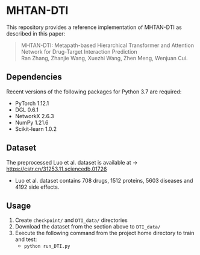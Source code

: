 # MHTAN-DTI

This repository provides a reference implementation of MHTAN-DTI as described in this paper:
> MHTAN-DTI: Metapath-based Hierarchical Transformer and Attention Network for Drug-Target Interaction Prediction<br>
> Ran Zhang, Zhanjie Wang, Xuezhi Wang, Zhen Meng, Wenjuan Cui.<br>


## Dependencies

Recent versions of the following packages for Python 3.7 are required:
* PyTorch 1.12.1
* DGL 0.6.1
* NetworkX 2.6.3
* NumPy 1.21.6
* Scikit-learn 1.0.2


## Dataset

The preprocessed Luo et al. dataset is available at -> https://cstr.cn/31253.11.sciencedb.01726
* Luo et al. dataset contains 708 drugs, 1512 proteins, 5603 diseases and 4192 side effects.

## Usage

1. Create `checkpoint/` and `DTI_data/` directories
2. Download the dataset from the section above to `DTI_data/`
3. Execute the following command from the project home directory to train and test:
    * `python run_DTI.py`
